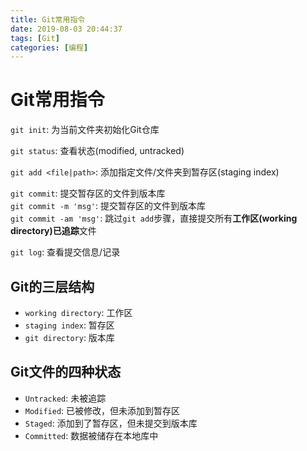```yaml
---
title: Git常用指令
date: 2019-08-03 20:44:37
tags: [Git]
categories: [编程]
---
```


# Git常用指令
`git init`: 为当前文件夹初始化Git仓库

`git status`: 查看状态(modified, untracked)

`git add <file|path>`: 添加指定文件/文件夹到暂存区(staging index)

`git commit`: 提交暂存区的文件到版本库  
`git commit -m 'msg'`: 提交暂存区的文件到版本库  
`git commit -am 'msg'`: 跳过`git add`步骤，直接提交所有**工作区(working directory)已追踪**文件

`git log`: 查看提交信息/记录

## Git的三层结构
- `working directory`: 工作区
- `staging index`: 暂存区
- `git directory`: 版本库

## Git文件的四种状态
- `Untracked`: 未被追踪
- `Modified`: 已被修改，但未添加到暂存区
- `Staged`: 添加到了暂存区，但未提交到版本库
- `Committed`: 数据被储存在本地库中